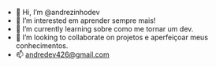 - 👋 Hi, I’m @andrezinhodev
- 👀 I’m interested  em  aprender sempre mais! 
- 🌱 I’m currently learning  sobre como me tornar  um dev.
- 💞️ I’m looking to collaborate on  projetos e aperfeiçoar meus conhecimentos.
 - 📫 andredev426@gmail.com

<!---
andrezinhodev/andrezinhodev is a ✨ special ✨ repository because its `README.md` (this file) appears on your GitHub profile.
You can click the Preview link to take a look at your changes.
--->
